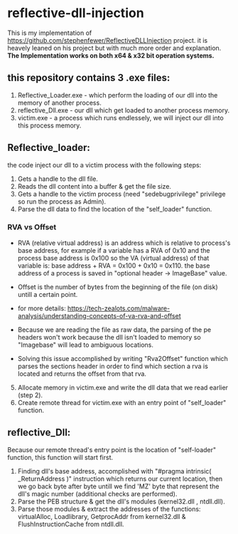 # reflective-dll-injection
This is my implementation of https://github.com/stephenfewer/ReflectiveDLLInjection project. it is heavely leaned on his project but with much more order and explanation.
**The Implementation works on both x64 & x32 bit operation systems.**

## this repository contains 3 .exe files:
1. Reflective_Loader.exe - which perform the loading of our dll into the memory of another process.
2. reflective_Dll.exe - our dll which get loaded to another process memory.
3. victim.exe - a process which runs endlessely, we will inject our dll into this process memory.

## Reflective_loader:
the code inject our dll to a victim process with the following steps:
1. Gets a handle to the dll file.
2. Reads the dll content into a buffer & get the file size.
3. Gets a handle to the victim process (need "sedebugprivilege" privilege so run the process as Admin).
4. Parse the dll data to find the location of the "self_loader" function.

### RVA vs Offset
* RVA (relative virtual address) is an address which is relative to process's base address, for example if a variable has a RVA of 0x10 and the process base address is 0x100 so the VA (virtual address) of that variable is: base address + RVA = 0x100 + 0x10 = 0x110.
the base address of a process is saved in "optional header -> ImageBase" value.

* Offset is the number of bytes from the beginning of the file (on disk) untill a certain point. 
* for more details: https://tech-zealots.com/malware-analysis/understanding-concepts-of-va-rva-and-offset


* Because we are reading the file as raw data, the parsing of the pe headers won't work because the dll isn't loaded to memory so "Imagebase" will lead to ambiguous locations.
* Solving this issue accomplished by writing "Rva2Offset" function which parses the sections header in order to find which section a rva is located and returns the offset from that rva.

5. Allocate memory in victim.exe and write the dll data that we read earlier (step 2).
6. Create remote thread for victim.exe with an entry point of "self_loader" function.


## reflective_Dll:
Because our remote thread's entry point is the location of "self-loader" function, this function will start first.
1. Finding dll's base address, accomplished with "#pragma intrinsic( _ReturnAddress )" instruction which returns our current location, then we go back byte after byte untill we find 'MZ' byte that represent the dll's magic number (additional checks are performed).
2. Parse the PEB structure & get the dll's modules (kernel32.dll , ntdll.dll).
3. Parse those modules & extract the addresses of the functions: virtualAlloc, Loadlibrary, GetprocAddr from kernel32.dll & FlushInstructionCache from ntdll.dll.


